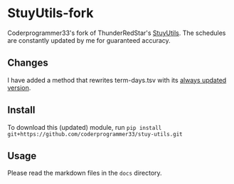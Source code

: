 # StuyUtils-fork

Coderprogrammer33's fork of ThunderRedStar's [StuyUtils](https://github.com/thunder-red-star/stuy-utils). The schedules are constantly updated by me for guaranteed accuracy.

## Changes
I have added a method that rewrites term-days.tsv with its [always updated version](https://docs.google.com/spreadsheets/d/16BQyzd2rp7UP2nj0wx1I7DvopDhm8sZ65-xSEqE1-5c/edit?usp=sharing).

## Install
To download this (updated) module, run `pip install git+https://github.com/coderprogrammer33/stuy-utils.git`

## Usage
Please read the markdown files in the `docs` directory.

